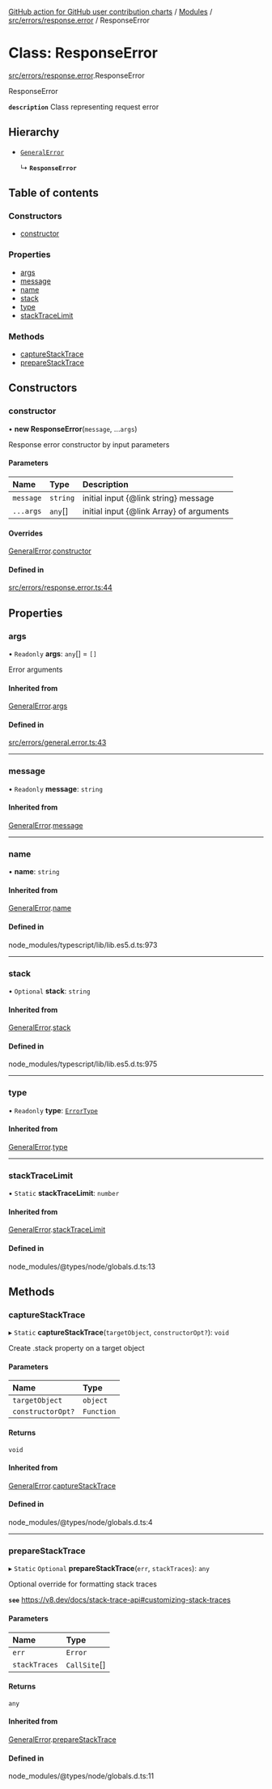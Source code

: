 [GitHub action for GitHub user contribution charts](../README.md) / [Modules](../modules.md) / [src/errors/response.error](../modules/src_errors_response_error.md) / ResponseError

# Class: ResponseError

[src/errors/response.error](../modules/src_errors_response_error.md).ResponseError

ResponseError

**`description`** Class representing request error

## Hierarchy

- [`GeneralError`](src_errors_general_error.GeneralError.md)

  ↳ **`ResponseError`**

## Table of contents

### Constructors

- [constructor](src_errors_response_error.ResponseError.md#constructor)

### Properties

- [args](src_errors_response_error.ResponseError.md#args)
- [message](src_errors_response_error.ResponseError.md#message)
- [name](src_errors_response_error.ResponseError.md#name)
- [stack](src_errors_response_error.ResponseError.md#stack)
- [type](src_errors_response_error.ResponseError.md#type)
- [stackTraceLimit](src_errors_response_error.ResponseError.md#stacktracelimit)

### Methods

- [captureStackTrace](src_errors_response_error.ResponseError.md#capturestacktrace)
- [prepareStackTrace](src_errors_response_error.ResponseError.md#preparestacktrace)

## Constructors

### constructor

• **new ResponseError**(`message`, ...`args`)

Response error constructor by input parameters

#### Parameters

| Name | Type | Description |
| :------ | :------ | :------ |
| `message` | `string` | initial input {@link string} message |
| `...args` | `any`[] | initial input {@link Array} of arguments |

#### Overrides

[GeneralError](src_errors_general_error.GeneralError.md).[constructor](src_errors_general_error.GeneralError.md#constructor)

#### Defined in

[src/errors/response.error.ts:44](https://github.com/AlexRogalskiy/github-action-user-contribution/blob/8736815/src/errors/response.error.ts#L44)

## Properties

### args

• `Readonly` **args**: `any`[] = `[]`

Error arguments

#### Inherited from

[GeneralError](src_errors_general_error.GeneralError.md).[args](src_errors_general_error.GeneralError.md#args)

#### Defined in

[src/errors/general.error.ts:43](https://github.com/AlexRogalskiy/github-action-user-contribution/blob/8736815/src/errors/general.error.ts#L43)

___

### message

• `Readonly` **message**: `string`

#### Inherited from

[GeneralError](src_errors_general_error.GeneralError.md).[message](src_errors_general_error.GeneralError.md#message)

___

### name

• **name**: `string`

#### Inherited from

[GeneralError](src_errors_general_error.GeneralError.md).[name](src_errors_general_error.GeneralError.md#name)

#### Defined in

node_modules/typescript/lib/lib.es5.d.ts:973

___

### stack

• `Optional` **stack**: `string`

#### Inherited from

[GeneralError](src_errors_general_error.GeneralError.md).[stack](src_errors_general_error.GeneralError.md#stack)

#### Defined in

node_modules/typescript/lib/lib.es5.d.ts:975

___

### type

• `Readonly` **type**: [`ErrorType`](../enums/typings_enum_types.ErrorType.md)

#### Inherited from

[GeneralError](src_errors_general_error.GeneralError.md).[type](src_errors_general_error.GeneralError.md#type)

___

### stackTraceLimit

▪ `Static` **stackTraceLimit**: `number`

#### Inherited from

[GeneralError](src_errors_general_error.GeneralError.md).[stackTraceLimit](src_errors_general_error.GeneralError.md#stacktracelimit)

#### Defined in

node_modules/@types/node/globals.d.ts:13

## Methods

### captureStackTrace

▸ `Static` **captureStackTrace**(`targetObject`, `constructorOpt?`): `void`

Create .stack property on a target object

#### Parameters

| Name | Type |
| :------ | :------ |
| `targetObject` | `object` |
| `constructorOpt?` | `Function` |

#### Returns

`void`

#### Inherited from

[GeneralError](src_errors_general_error.GeneralError.md).[captureStackTrace](src_errors_general_error.GeneralError.md#capturestacktrace)

#### Defined in

node_modules/@types/node/globals.d.ts:4

___

### prepareStackTrace

▸ `Static` `Optional` **prepareStackTrace**(`err`, `stackTraces`): `any`

Optional override for formatting stack traces

**`see`** https://v8.dev/docs/stack-trace-api#customizing-stack-traces

#### Parameters

| Name | Type |
| :------ | :------ |
| `err` | `Error` |
| `stackTraces` | `CallSite`[] |

#### Returns

`any`

#### Inherited from

[GeneralError](src_errors_general_error.GeneralError.md).[prepareStackTrace](src_errors_general_error.GeneralError.md#preparestacktrace)

#### Defined in

node_modules/@types/node/globals.d.ts:11
